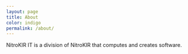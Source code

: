 ```yaml
---
layout: page
title: About
color: indigo
permalink: /about/
---
```


NitroKIR IT is a division of NitroKIR that computes and creates software.

